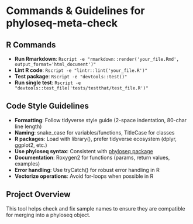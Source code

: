 # Commands & Guidelines for phyloseq-meta-check

## R Commands
- **Run Rmarkdown**: `Rscript -e "rmarkdown::render('your_file.Rmd', output_format='html_document')"`
- **Lint R code**: `Rscript -e "lintr::lint('your_file.R')"`
- **Test package**: `Rscript -e "devtools::test()"`
- **Run single test**: `Rscript -e "devtools::test_file('tests/testthat/test_file.R')"`

## Code Style Guidelines
- **Formatting**: Follow tidyverse style guide (2-space indentation, 80-char line length)
- **Naming**: snake_case for variables/functions, TitleCase for classes
- **R packages**: Load with library(), prefer tidyverse ecosystem (dplyr, ggplot2, etc.)
- **Use phyloseq syntax**: Consistent with [phyloseq package](https://joey711.github.io/phyloseq/)
- **Documentation**: Roxygen2 for functions (params, return values, examples)
- **Error handling**: Use tryCatch() for robust error handling in R
- **Vectorize operations**: Avoid for-loops when possible in R

## Project Overview
This tool helps check and fix sample names to ensure they are compatible for merging into a phyloseq object.